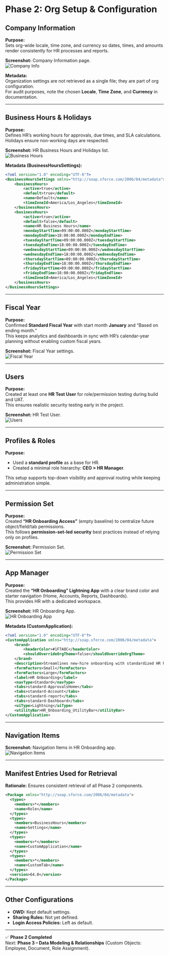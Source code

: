 # Phase 2: Org Setup & Configuration

## Company Information
**Purpose:**  
Sets org-wide locale, time zone, and currency so dates, times, and amounts render consistently for HR processes and reports.

**Screenshot:** Company Information page.  
![Company Info](image.png)

**Metadata:**  
Organization settings are not retrieved as a single file; they are part of org configuration.  
For audit purposes, note the chosen **Locale**, **Time Zone**, and **Currency** in documentation.

---

## Business Hours & Holidays
**Purpose:**  
Defines HR’s working hours for approvals, due times, and SLA calculations. Holidays ensure non-working days are respected.

**Screenshot:** HR Business Hours and Holidays list.  
![Business Hours](image-1.png)

**Metadata (BusinessHoursSettings):**
```xml
<?xml version="1.0" encoding="UTF-8"?>
<BusinessHoursSettings xmlns="http://soap.sforce.com/2006/04/metadata">
    <businessHours>
        <active>true</active>
        <default>true</default>
        <name>Default</name>
        <timeZoneId>America/Los_Angeles</timeZoneId>
    </businessHours>
    <businessHours>
        <active>true</active>
        <default>false</default>
        <name>HR Business Hours</name>
        <mondayStartTime>09:00:00.000Z</mondayStartTime>
        <mondayEndTime>18:00:00.000Z</mondayEndTime>
        <tuesdayStartTime>09:00:00.000Z</tuesdayStartTime>
        <tuesdayEndTime>18:00:00.000Z</tuesdayEndTime>
        <wednesdayStartTime>09:00:00.000Z</wednesdayStartTime>
        <wednesdayEndTime>18:00:00.000Z</wednesdayEndTime>
        <thursdayStartTime>09:00:00.000Z</thursdayStartTime>
        <thursdayEndTime>18:00:00.000Z</thursdayEndTime>
        <fridayStartTime>09:00:00.000Z</fridayStartTime>
        <fridayEndTime>18:00:00.000Z</fridayEndTime>
        <timeZoneId>America/Los_Angeles</timeZoneId>
    </businessHours>
</BusinessHoursSettings>
```

---

## Fiscal Year
**Purpose:**  
Confirmed **Standard Fiscal Year** with start month **January** and “Based on ending month.”  
This keeps analytics and dashboards in sync with HR’s calendar-year planning without enabling custom fiscal years.

**Screenshot:** Fiscal Year settings.  
![Fiscal Year](image-2.png)

---

## Users
**Purpose:**  
Created at least one **HR Test User** for role/permission testing during build and UAT.  
This ensures realistic security testing early in the project.

**Screenshot:** HR Test User.  
![Users](image-3.png)

---

## Profiles & Roles
**Purpose:**  
- Used a **standard profile** as a base for HR.  
- Created a minimal role hierarchy: **CEO > HR Manager**.  

This setup supports top-down visibility and approval routing while keeping administration simple.

---

## Permission Set
**Purpose:**  
Created **“HR Onboarding Access”** (empty baseline) to centralize future object/field/tab permissions.  
This follows **permission-set-led security** best practices instead of relying only on profiles.

**Screenshot:** Permission Set.  
![Permission Set](image-4.png)

---

## App Manager
**Purpose:**  
Created the **“HR Onboarding” Lightning App** with a clear brand color and starter navigation (Home, Accounts, Reports, Dashboards).  
This provides HR with a dedicated workspace.

**Screenshot:** HR Onboarding App.  
![HR Onboarding App](image-5.png)

**Metadata (CustomApplication):**
```xml
<?xml version="1.0" encoding="UTF-8"?>
<CustomApplication xmlns="http://soap.sforce.com/2006/04/metadata">
    <brand>
        <headerColor>#1F7A8C</headerColor>
        <shouldOverrideOrgTheme>false</shouldOverrideOrgTheme>
    </brand>
    <description>Streamlines new-hire onboarding with standardized HR hours, approvals, and access setup across roles and permissions.</description>
    <formFactors>Small</formFactors>
    <formFactors>Large</formFactors>
    <label>HR Onboarding</label>
    <navType>Standard</navType>
    <tabs>standard-ApprovalsHome</tabs>
    <tabs>standard-Account</tabs>
    <tabs>standard-report</tabs>
    <tabs>standard-Dashboard</tabs>
    <uiType>Lightning</uiType>
    <utilityBar>HR_Onboarding_UtilityBar</utilityBar>
</CustomApplication>
```

---

## Navigation Items
**Screenshot:** Navigation Items in HR Onboarding app.  
![Navigation Items](image-6.png)

---

## Manifest Entries Used for Retrieval
**Rationale:** Ensures consistent retrieval of all Phase 2 components.
```xml
<Package xmlns="http://soap.sforce.com/2006/04/metadata">
  <types>
    <members>*</members>
    <name>Role</name>
  </types>
  <types>
    <members>BusinessHours</members>
    <name>Settings</name>
  </types>
  <types>
    <members>*</members>
    <name>CustomApplication</name>
  </types>
  <types>
    <members>*</members>
    <name>CustomTab</name>
  </types>
  <version>64.0</version>
</Package>
```

---

## Other Configurations
- **OWD:** Kept default settings.  
- **Sharing Rules:** Not yet defined.  
- **Login Access Policies:** Left as default.  

---

✅ **Phase 2 Completed**  
Next: **Phase 3 – Data Modeling & Relationships** (Custom Objects: Employee, Document, Role Assignment).
